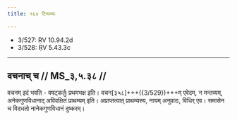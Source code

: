 ```yaml
---
title: १६४ टिप्पण्यः

---
```

- 3/527: ṚV 10.94.2d
- 3/528: ṚV 5.43.3c

____________________________________________


## वचनाच् च // MS_३,५.३८ //
वचनम् इदं भवति - वषट्कर्तुः प्रथमभक्ष इति। वचन[३५८]+++({3/529})+++म् एवेदम्, न मन्तव्यम्, अनेकगुणविधानाद् अविवक्षितं प्राथम्यम् इति। अप्राप्तत्वात् प्राथम्यस्य, नायम् अनुवादः, विधिर् एव। समासेन च विदधतो नानेकगुणविधानं दुष्करम्।